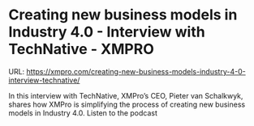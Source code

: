 # Creating new business models in Industry 4.0 - Interview with TechNative - XMPRO

URL: https://xmpro.com/creating-new-business-models-industry-4-0-interview-technative/

In this interview with TechNative, XMPro’s CEO, Pieter van Schalkwyk, shares how XMPro is simplifying the process of creating new business models in Industry 4.0.
Listen to the podcast




